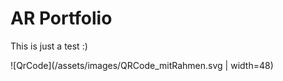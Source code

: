 # AR Portfolio

This is just a test :)

<!--- ![Batman](/assets/images/batman.jpg) --->

<!--- ![Hiro](/assets/images/hiro.png) --->

![QrCode](/assets/images/QRCode_mitRahmen.svg | width=48)
